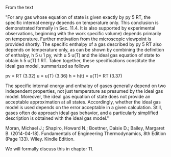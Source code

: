 From the text 

"For any gas whose equation of state is given exactly by py 5 RT, the specific internal  energy depends on temperature only. This conclusion is demonstrated formally in  Sec. 11.4. It is also supported by experimental observations, beginning with the work specific volume) depends primarily on temperature. Further motivation from the  microscopic viewpoint is provided shortly. The specific enthalpy of a gas described by py 5 RT also depends on temperature only, as can be shown by combining the definition of enthalpy, h 5 u 1 py, with u 5 u(T) and the ideal gas equation of state to obtain h 5 u(T) 1 RT. Taken together, these specifications constitute the ideal gas model, summarized as follows

pv = RT (3.32)
u = u(T) (3.36)
h = h(t) = u(T)+ RT (3.37)

The specific internal energy and enthalpy of gases generally depend on two independent properties, not just temperature as presumed by the ideal gas model. Moreover, the ideal gas equation of state does not provide an acceptable approximation at all states. Accordingly, whether the ideal gas model is used depends on the error acceptable in a given calculation. Still, gases often do approach ideal gas behavior, and a particularly simplified description is obtained with the ideal gas model."

Moran, Michael J.; Shapiro, Howard N.; Boettner, Daisie D.; Bailey, Margaret B. (2014-04-18). Fundamentals of Engineering Thermodynamics, 8th Edition (Page 133). Wiley. Kindle Edition. 

We will formally discuss this in chapter 11.
